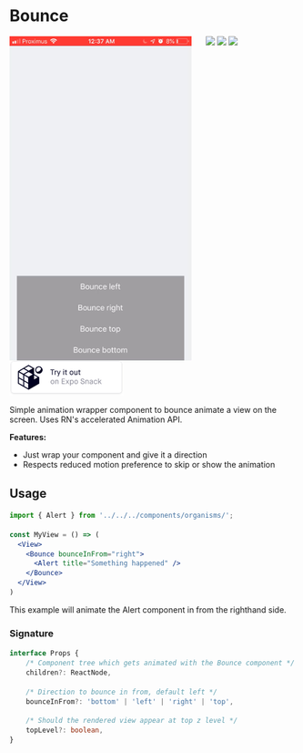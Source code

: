 # Bounce

<img src="./rn-bounce.gif" align="left" style="margin-right: 25px" width="320">

<div>
  <img src="https://badgen.net/badge/license/MIT/blue" />
  <img src="https://badgen.net/npm/v/@thibmaek/rn-bounce/latest" />
  <a href="https://www.notion.so/thibmaek/16e4db66f4cd442fb432b6fc1dcd77e1?v=863ff57229564aa483a4947095a8e04b"><img src="https://badgen.net/badge/Roadmap/notion.so/0f674c" /></a>
</div>
<div>
  <a href="https://snack.expo.io/@thibmaek/rnbounce"><img src="../../assets/expo-snack-btn.svg" width="200"/></a>
</div>

Simple animation wrapper component to bounce animate a view on the screen. Uses RN's accelerated Animation API.

**Features:**

- Just wrap your component and give it a direction
- Respects reduced motion preference to skip or show the animation

## Usage

```jsx
import { Alert } from '../../../components/organisms/';

const MyView = () => (
  <View>
    <Bounce bounceInFrom="right">
      <Alert title="Something happened" />
    </Bounce>
  </View>
)
```

This example will animate the Alert component in from the righthand side.

### Signature

```typescript
interface Props {
    /* Component tree which gets animated with the Bounce component */
    children?: ReactNode,

    /* Direction to bounce in from, default left */
    bounceInFrom?: 'bottom' | 'left' | 'right' | 'top',

    /* Should the rendered view appear at top z level */
    topLevel?: boolean,
}
```
